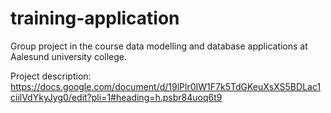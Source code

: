 # training-application
Group project in the course data modelling and database applications at Aalesund university college.

Project description:
https://docs.google.com/document/d/19lPlr0IW1F7k5TdGKeuXsXS5BDLac1ciilVdYkyJyg0/edit?pli=1#heading=h.psbr84uoq6t9
